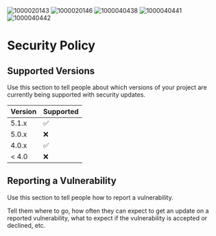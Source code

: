![1000020143](https://github.com/user-attachments/assets/debad618-cfa3-4f79-8c00-6a8e5095d563)
![1000020146](https://github.com/user-attachments/assets/306ca72d-d9ee-47b2-a037-da0e4217ac72)
![1000040438](https://github.com/user-attachments/assets/467f5231-bb56-46c9-8eb6-7922c5e8e187)
![1000040441](https://github.com/user-attachments/assets/9ccc621a-4ec7-464c-95f1-e1dc3fde1540)
![1000040442](https://github.com/user-attachments/assets/7e5ec244-9955-4247-b0c5-f8d291ff3aca)
# Security Policy

## Supported Versions

Use this section to tell people about which versions of your project are
currently being supported with security updates.

| Version | Supported          |
| ------- | ------------------ |
| 5.1.x   | :white_check_mark: |
| 5.0.x   | :x:                |
| 4.0.x   | :white_check_mark: |
| < 4.0   | :x:                |

## Reporting a Vulnerability

Use this section to tell people how to report a vulnerability.

Tell them where to go, how often they can expect to get an update on a
reported vulnerability, what to expect if the vulnerability is accepted or
declined, etc.
